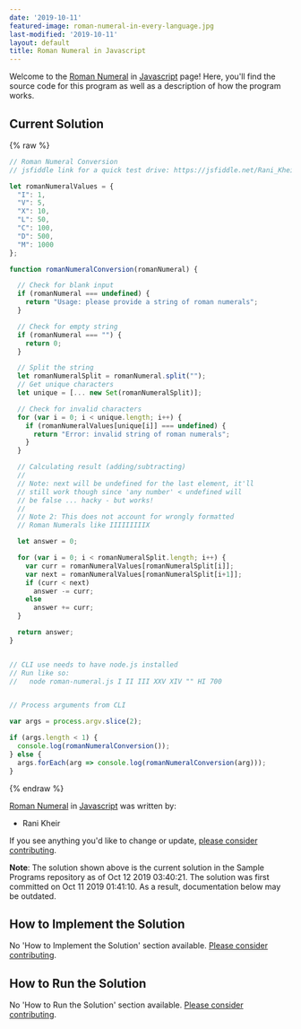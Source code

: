 ```yaml
---
date: '2019-10-11'
featured-image: roman-numeral-in-every-language.jpg
last-modified: '2019-10-11'
layout: default
title: Roman Numeral in Javascript
---
```


Welcome to the [Roman Numeral](https://sampleprograms.io/projects/roman-numeral) in [Javascript](https://sampleprograms.io/languages/javascript) page! Here, you'll find the source code for this program as well as a description of how the program works.

## Current Solution

{% raw %}

```javascript
// Roman Numeral Conversion
// jsfiddle link for a quick test drive: https://jsfiddle.net/Rani_Kheir/r8wpLagq/10/

let romanNumeralValues = {
  "I": 1,
  "V": 5,
  "X": 10,
  "L": 50,
  "C": 100,
  "D": 500,
  "M": 1000
};

function romanNumeralConversion(romanNumeral) {

  // Check for blank input
  if (romanNumeral === undefined) {
    return "Usage: please provide a string of roman numerals";
  }

  // Check for empty string
  if (romanNumeral === "") {
    return 0;
  }

  // Split the string
  let romanNumeralSplit = romanNumeral.split("");
  // Get unique characters
  let unique = [... new Set(romanNumeralSplit)];

  // Check for invalid characters
  for (var i = 0; i < unique.length; i++) {
    if (romanNumeralValues[unique[i]] === undefined) {
      return "Error: invalid string of roman numerals";
    }
  }

  // Calculating result (adding/subtracting)
  // 
  // Note: next will be undefined for the last element, it'll
  // still work though since 'any number' < undefined will
  // be false ... hacky - but works!
  //
  // Note 2: This does not account for wrongly formatted
  // Roman Numerals like IIIIIIIIIX

  let answer = 0;

  for (var i = 0; i < romanNumeralSplit.length; i++) {
    var curr = romanNumeralValues[romanNumeralSplit[i]];
    var next = romanNumeralValues[romanNumeralSplit[i+1]];
    if (curr < next)
      answer -= curr;
    else
      answer += curr;
  }

  return answer;
}


// CLI use needs to have node.js installed
// Run like so:
//   node roman-numeral.js I II III XXV XIV "" HI 700


// Process arguments from CLI

var args = process.argv.slice(2);

if (args.length < 1) {
  console.log(romanNumeralConversion());
} else {
  args.forEach(arg => console.log(romanNumeralConversion(arg)));
}
```

{% endraw %}

[Roman Numeral](https://sampleprograms.io/projects/roman-numeral) in [Javascript](https://sampleprograms.io/languages/javascript) was written by:

- Rani Kheir

If you see anything you'd like to change or update, [please consider contributing](https://github.com/TheRenegadeCoder/sample-programs).

**Note**: The solution shown above is the current solution in the Sample Programs repository as of Oct 12 2019 03:40:21. The solution was first committed on Oct 11 2019 01:41:10. As a result, documentation below may be outdated.

## How to Implement the Solution

No 'How to Implement the Solution' section available. [Please consider contributing](https://github.com/TheRenegadeCoder/sample-programs-website).

## How to Run the Solution

No 'How to Run the Solution' section available. [Please consider contributing](https://github.com/TheRenegadeCoder/sample-programs-website).